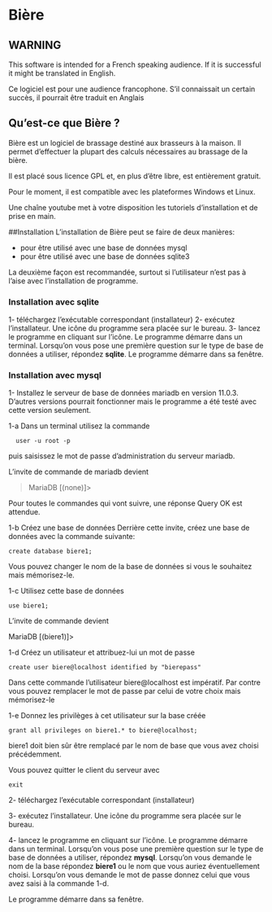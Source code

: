 # Bière
## WARNING
This software is  intended for a French speaking audience. If it is successful it might be translated in English.

Ce logiciel est pour une audience francophone. S’il connaissait un certain succès, il pourrait être traduit en Anglais
## Qu’est-ce que Bière ?
Bière est un logiciel de brassage destiné aux brasseurs à la maison. Il permet d’effectuer la plupart des calculs nécessaires au brassage de la bière.

Il est placé sous licence GPL et, en plus d’être libre, est entièrement gratuit.

Pour le moment, il est compatible avec les plateformes Windows et Linux.

Une chaîne youtube met à votre disposition les tutoriels d’installation et de prise en main. 

##Installation
L’installation de Bière peut se faire de deux manières:
- pour être utilisé avec une base de données mysql
- pour être utilisé avec une base de données sqlite3

La deuxième façon est recommandée, surtout si l’utilisateur n’est pas à l’aise avec l’installation de programme.

### Installation avec sqlite
1- téléchargez l’exécutable correspondant (installateur)
2- exécutez l’installateur. Une icône du programme sera placée sur le bureau.
3- lancez le programme en cliquant sur l’icône. Le programme démarre dans un terminal. Lorsqu’on vous pose une première question sur le type de base de données a utiliser, répondez **sqlite**.
Le programme démarre dans sa fenêtre. 

### Installation avec mysql
1- Installez le serveur de base de données mariadb en version 11.0.3. D’autres versions pourrait fonctionner mais le programme a été testé avec cette version seulement.

  1-a Dans un terminal utilisez la commande 
  
      user -u root -p
  
  puis saisissez le mot de passe d’administration du serveur mariadb.

  L’invite de commande de mariadb  devient 
    
> MariaDB [(none)]>

Pour toutes le commandes qui vont suivre, une réponse Query OK est attendue.

1-b Créez une base de données
Derrière cette invite, créez une base de données avec la commande suivante:

    create database biere1;

Vous pouvez changer le nom de la base de données si vous le souhaitez mais mémorisez-le.

1-c Utilisez cette base de données

    use biere1;

L’invite de commande devient

> 
MariaDB [(biere1)]>

1-d Créez un utilisateur et attribuez-lui un mot de passe

    create user biere@localhost identified by "bierepass"

Dans cette commande l’utilisateur biere@localhost est impératif. Par contre vous pouvez remplacer le mot de passe par celui de votre choix mais mémorisez-le

1-e Donnez les privilèges à cet utilisateur sur la base créée

    grant all privileges on biere1.* to biere@localhost;

biere1 doit bien sûr être remplacé par le nom de base que vous avez choisi précédemment.

Vous pouvez quitter le client du serveur avec 

    exit

2- téléchargez l’exécutable correspondant (installateur)

3- exécutez l’installateur. Une icône du programme sera placée sur le bureau.

4- lancez le programme en cliquant sur l’icône. Le programme démarre dans un terminal. Lorsqu’on vous pose une première question sur le type de base de données a utiliser, répondez **mysql**. Lorsqu’on vous demande le nom de la base répondez **biere1** ou le nom que vous auriez éventuellement choisi. Lorsqu’on vous demande le mot de passe donnez celui que vous avez saisi à  la commande 1-d.

Le programme démarre dans sa fenêtre. 

